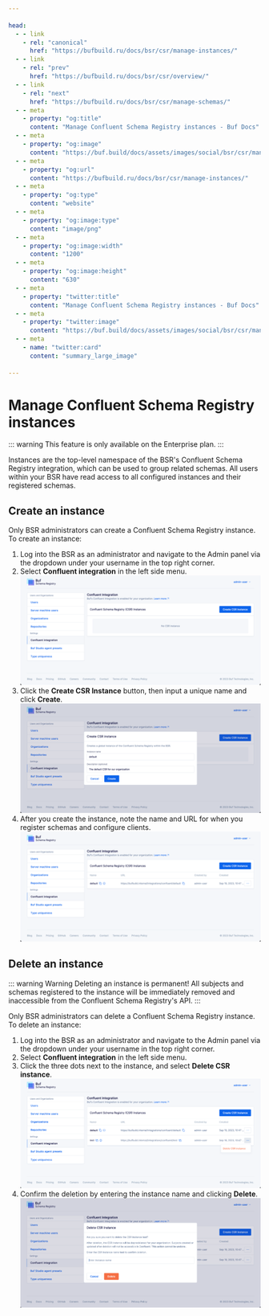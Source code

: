 ```yaml
---

head:
  - - link
    - rel: "canonical"
      href: "https://bufbuild.ru/docs/bsr/csr/manage-instances/"
  - - link
    - rel: "prev"
      href: "https://bufbuild.ru/docs/bsr/csr/overview/"
  - - link
    - rel: "next"
      href: "https://bufbuild.ru/docs/bsr/csr/manage-schemas/"
  - - meta
    - property: "og:title"
      content: "Manage Confluent Schema Registry instances - Buf Docs"
  - - meta
    - property: "og:image"
      content: "https://buf.build/docs/assets/images/social/bsr/csr/manage-instances.png"
  - - meta
    - property: "og:url"
      content: "https://bufbuild.ru/docs/bsr/csr/manage-instances/"
  - - meta
    - property: "og:type"
      content: "website"
  - - meta
    - property: "og:image:type"
      content: "image/png"
  - - meta
    - property: "og:image:width"
      content: "1200"
  - - meta
    - property: "og:image:height"
      content: "630"
  - - meta
    - property: "twitter:title"
      content: "Manage Confluent Schema Registry instances - Buf Docs"
  - - meta
    - property: "twitter:image"
      content: "https://buf.build/docs/assets/images/social/bsr/csr/manage-instances.png"
  - - meta
    - name: "twitter:card"
      content: "summary_large_image"

---
```


# Manage Confluent Schema Registry instances

::: warning
This feature is only available on the Enterprise plan.
:::

Instances are the top-level namespace of the BSR's Confluent Schema Registry integration, which can be used to group related schemas. All users within your BSR have read access to all configured instances and their registered schemas.

## Create an instance

Only BSR administrators can create a Confluent Schema Registry instance. To create an instance:

1.  Log into the BSR as an administrator and navigate to the Admin panel via the dropdown under your username in the top right corner.
2.  Select **Confluent integration** in the left side menu.![Confluent Schema Registry instance admin UI](../../../images/bsr/csr-admin.png)
3.  Click the **Create CSR Instance** button, then input a unique name and click **Create**.![Create Confluent Schema Registry instance modal](../../../images/bsr/csr-create.png)
4.  After you create the instance, note the name and URL for when you register schemas and configure clients.![Confluent Schema Registry instance name and API URL](../../../images/bsr/csr-created.png)

## Delete an instance

::: warning Warning
Deleting an instance is permanent! All subjects and schemas registered to the instance will be immediately removed and inaccessible from the Confluent Schema Registry's API.
:::

Only BSR administrators can delete a Confluent Schema Registry instance. To delete an instance:

1.  Log into the BSR as an administrator and navigate to the Admin panel via the dropdown under your username in the top right corner.
2.  Select **Confluent integration** in the left side menu.
3.  Click the three dots next to the instance, and select **Delete CSR instance**.![Confluent Schema Registry delete button](../../../images/bsr/csr-delete-button.png)
4.  Confirm the deletion by entering the instance name and clicking **Delete**.![Confluent Schema Registry delete modal](../../../images/bsr/csr-delete.png)
